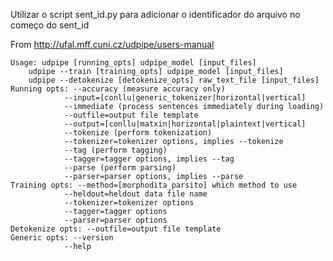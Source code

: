 Utilizar o script sent_id.py para adicionar o identificador do arquivo no começo do sent_id

From http://ufal.mff.cuni.cz/udpipe/users-manual

    Usage: udpipe [running_opts] udpipe_model [input_files]
        udpipe --train [training_opts] udpipe_model [input_files]
        udpipe --detokenize [detokenize_opts] raw_text_file [input_files]
    Running opts: --accuracy (measure accuracy only)
                --input=[conllu|generic_tokenizer|horizontal|vertical]
                --immediate (process sentences immediately during loading)
                --outfile=output file template
                --output=[conllu|matxin|horizontal|plaintext|vertical]
                --tokenize (perform tokenization)
                --tokenizer=tokenizer options, implies --tokenize
                --tag (perform tagging)
                --tagger=tagger options, implies --tag
                --parse (perform parsing)
                --parser=parser options, implies --parse
    Training opts: --method=[morphodita_parsito] which method to use
                --heldout=heldout data file name
                --tokenizer=tokenizer options
                --tagger=tagger options
                --parser=parser options
    Detokenize opts: --outfile=output file template
    Generic opts: --version
                --help
